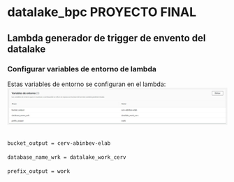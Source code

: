 # datalake_bpc PROYECTO FINAL


## Lambda generador de trigger de envento del datalake


### Configurar variables de entorno de lambda

Estas variables de entorno se configuran en el lambda:
![alt text](images/lambda_var_env.JPG "Logo Title Text 1")
    
```

bucket_output = cerv-abinbev-elab

database_name_wrk = datalake_work_cerv

prefix_output = work
```
